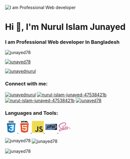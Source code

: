 ![I am Professional Web developer](https://media-exp1.licdn.com/dms/image/C4E16AQEHpc3B-F0gFg/profile-displaybackgroundimage-shrink_200_800/0/1630348838271?e=2147483647&v=beta&t=sMBhWcykNbm2SskpePyJA1C3eO3FqEJLwBbNpiom6zk)
<h1 align="left">Hi 👋, I'm Nurul Islam Junayed</h1>
<h3 align="left">I am Professional Web developer In Bangladesh</h3>

<p align="left"> <img src="https://komarev.com/ghpvc/?username=junayed78&label=Profile%20views&color=0e75b6&style=flat" alt="junayed78" /> </p>

<p align="left"> <a href="https://github.com/ryo-ma/github-profile-trophy"><img src="https://github-profile-trophy.vercel.app/?username=junayed78" alt="junayed78" /></a> </p>

<p align="left"> <a href="https://twitter.com/junayednurul" target="blank"><img src="https://img.shields.io/twitter/follow/junayednurul?logo=twitter&style=for-the-badge" alt="junayednurul" /></a> </p>

<h3 align="left">Connect with me:</h3>
<p align="left">
<a href="https://twitter.com/junayednurul" target="blank"><img align="center" src="https://raw.githubusercontent.com/rahuldkjain/github-profile-readme-generator/master/src/images/icons/Social/twitter.svg" alt="junayednurul" height="30" width="40" /></a>
<a href="https://linkedin.com/in/nurul-islam-junayed-47538421b" target="blank"><img align="center" src="https://raw.githubusercontent.com/rahuldkjain/github-profile-readme-generator/master/src/images/icons/Social/linked-in-alt.svg" alt="nurul-islam-junayed-47538421b" height="30" width="40" /></a>
<a href="https://fb.com/nurul-islam-junayed-47538421b" target="blank"><img align="center" src="https://raw.githubusercontent.com/rahuldkjain/github-profile-readme-generator/master/src/images/icons/Social/facebook.svg" alt="nurul-islam-junayed-47538421b" height="30" width="40" /></a>
<a href="https://instagram.com/junayed78" target="blank"><img align="center" src="https://raw.githubusercontent.com/rahuldkjain/github-profile-readme-generator/master/src/images/icons/Social/instagram.svg" alt="junayed78" height="30" width="40" /></a>
</p>

<h3 align="left">Languages and Tools:</h3>
<p align="left"> <a href="https://www.w3schools.com/css/" target="_blank" rel="noreferrer"> <img src="https://raw.githubusercontent.com/devicons/devicon/master/icons/css3/css3-original-wordmark.svg" alt="css3" width="40" height="40"/> </a> <a href="https://www.w3.org/html/" target="_blank" rel="noreferrer"> <img src="https://raw.githubusercontent.com/devicons/devicon/master/icons/html5/html5-original-wordmark.svg" alt="html5" width="40" height="40"/> </a> <a href="https://developer.mozilla.org/en-US/docs/Web/JavaScript" target="_blank" rel="noreferrer"> <img src="https://raw.githubusercontent.com/devicons/devicon/master/icons/javascript/javascript-original.svg" alt="javascript" width="40" height="40"/> </a> <a href="https://www.php.net" target="_blank" rel="noreferrer"> <img src="https://raw.githubusercontent.com/devicons/devicon/master/icons/php/php-original.svg" alt="php" width="40" height="40"/> </a> <a href="https://sass-lang.com" target="_blank" rel="noreferrer"> <img src="https://raw.githubusercontent.com/devicons/devicon/master/icons/sass/sass-original.svg" alt="sass" width="40" height="40"/> </a> </p>

<p><img align="left" src="https://github-readme-stats.vercel.app/api/top-langs?username=junayed78&show_icons=true&locale=en&layout=compact" alt="junayed78" /></p>

<p>&nbsp;<img align="center" src="https://github-readme-stats.vercel.app/api?username=junayed78&show_icons=true&locale=en" alt="junayed78" /></p>

<p><img align="center" src="https://github-readme-streak-stats.herokuapp.com/?user=junayed78&" alt="junayed78" /></p>

